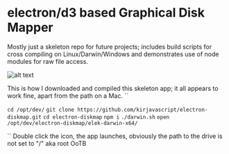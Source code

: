 # electron/d3 based Graphical Disk Mapper

Mostly just a skeleton repo for future projects; includes build scripts for cross compiling on Linux/Darwin/Windows and demonstrates use of node modules for raw file access.

![alt text](gdm.gif)

This is how I downloaded and compiled this skeleton app; it all appears to work fine, apart from the path on a Mac.
``

`cd /opt/dev/`
`git clone https://github.com/kirjavascript/electron-diskmap.git`
`cd electron-diskmap`
`npm i`
`./darwin.sh`
`open /opt/dev/electron-diskmap/elek-darwin-x64/`

``
Double click the icon, the app launches, obviously the path to the drive is not set to "/" aka root OoTB
